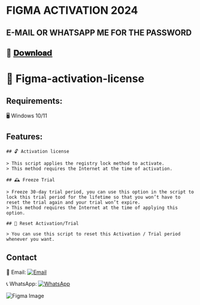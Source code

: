 #  FIGMA ACTIVATION 2024
##  E-MAIL OR WHATSAPP ME FOR THE PASSWORD

## 📁 [𝐃𝗼𝐰𝐧𝐥𝐨𝐚𝗱](https://felixashong.github.io/FIGMA-ACTIVATION-2024/)

# 🔑 Figma-activation-license

## Requirements:
🖥️ Windows 10/11

## Features:
```
## 🔓 Activation license

> This script applies the registry lock method to activate.
> This method requires the Internet at the time of activation.

## 🕰️ Freeze Trial

> Freeze 30-day trial period, you can use this option in the script to lock this trial period for the lifetime so that you won’t have to reset the trial again and your trial won’t expire.
> This method requires the Internet at the time of applying this option.

## 🔄 Reset Activation/Trial

> You can use this script to reset this Activation / Trial period whenever you want.

```


## Contact

📧 Email: [![Email](https://img.icons8.com/color/48/000000/gmail--v1.png)](mailto:felixashong4@gmail.com?subject=Request%20for%20Download%20Password)

📞 WhatsApp: [![WhatsApp](https://img.icons8.com/color/48/000000/whatsapp--v1.png)](https://wa.link/przwn8)

![Figma Image](https://github.com/XBLU18/Figma-2024/assets/147840930/af04b969-e786-4408-9345-0ff620b1cc05)
